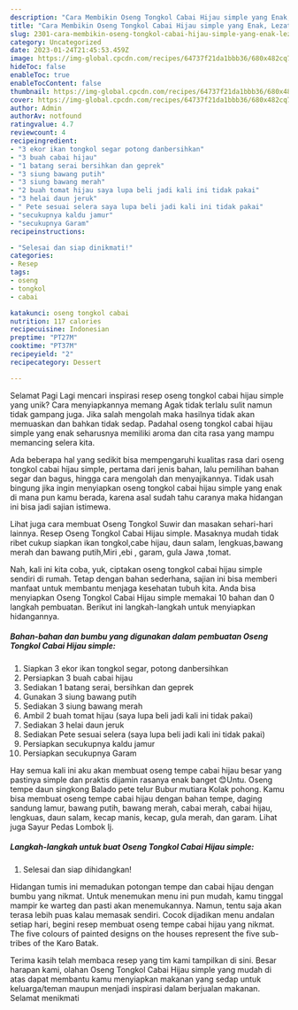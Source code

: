 ```yaml
---
description: "Cara Membikin Oseng Tongkol Cabai Hijau simple yang Enak, Lezat"
title: "Cara Membikin Oseng Tongkol Cabai Hijau simple yang Enak, Lezat"
slug: 2301-cara-membikin-oseng-tongkol-cabai-hijau-simple-yang-enak-lezat
category: Uncategorized
date: 2023-01-24T21:45:53.459Z
image: https://img-global.cpcdn.com/recipes/64737f21da1bbb36/680x482cq70/oseng-tongkol-cabai-hijau-simple-foto-resep-utama.jpg
hideToc: false
enableToc: true
enableTocContent: false
thumbnail: https://img-global.cpcdn.com/recipes/64737f21da1bbb36/680x482cq70/oseng-tongkol-cabai-hijau-simple-foto-resep-utama.jpg
cover: https://img-global.cpcdn.com/recipes/64737f21da1bbb36/680x482cq70/oseng-tongkol-cabai-hijau-simple-foto-resep-utama.jpg
author: Admin
authorAv: notfound
ratingvalue: 4.7
reviewcount: 4
recipeingredient:
- "3 ekor ikan tongkol segar potong danbersihkan"
- "3 buah cabai hijau"
- "1 batang serai bersihkan dan geprek"
- "3 siung bawang putih"
- "3 siung bawang merah"
- "2 buah tomat hijau saya lupa beli jadi kali ini tidak pakai"
- "3 helai daun jeruk"
- " Pete sesuai selera saya lupa beli jadi kali ini tidak pakai"
- "secukupnya kaldu jamur"
- "secukupnya Garam"
recipeinstructions:

- "Selesai dan siap dinikmati!"
categories:
- Resep
tags:
- oseng
- tongkol
- cabai

katakunci: oseng tongkol cabai 
nutrition: 117 calories
recipecuisine: Indonesian
preptime: "PT27M"
cooktime: "PT37M"
recipeyield: "2"
recipecategory: Dessert

---
```



Selamat Pagi Lagi mencari inspirasi resep oseng tongkol cabai hijau simple yang unik? Cara menyiapkannya memang Agak tidak terlalu sulit namun tidak gampang juga. Jika salah mengolah maka hasilnya tidak akan memuaskan dan bahkan tidak sedap. Padahal oseng tongkol cabai hijau simple yang enak seharusnya memiliki aroma dan cita rasa yang mampu memancing selera kita.


Ada beberapa hal yang sedikit bisa mempengaruhi kualitas rasa dari oseng tongkol cabai hijau simple, pertama dari jenis bahan, lalu pemilihan bahan segar dan bagus, hingga cara mengolah dan menyajikannya. Tidak usah bingung jika ingin menyiapkan oseng tongkol cabai hijau simple yang enak di mana pun kamu berada, karena asal sudah tahu caranya maka hidangan ini bisa jadi sajian istimewa.

Lihat juga cara membuat Oseng Tongkol Suwir dan masakan sehari-hari lainnya. Resep Oseng Tongkol Cabai Hijau simple. Masaknya mudah tidak ribet cukup siapkan ikan tongkol,cabe hijau, daun salam, lengkuas,bawang merah dan bawang putih,Miri ,ebi , garam, gula Jawa ,tomat.


Nah, kali ini kita coba, yuk, ciptakan oseng tongkol cabai hijau simple sendiri di rumah. Tetap dengan bahan sederhana, sajian ini bisa memberi manfaat untuk membantu menjaga kesehatan tubuh kita. Anda bisa menyiapkan Oseng Tongkol Cabai Hijau simple memakai 10 bahan dan 0 langkah pembuatan. Berikut ini langkah-langkah untuk menyiapkan hidangannya.

<!--inarticleads1-->

##### Bahan-bahan dan bumbu yang digunakan dalam pembuatan Oseng Tongkol Cabai Hijau simple:

1. Siapkan 3 ekor ikan tongkol segar, potong danbersihkan
1. Persiapkan 3 buah cabai hijau
1. Sediakan 1 batang serai, bersihkan dan geprek
1. Gunakan 3 siung bawang putih
1. Sediakan 3 siung bawang merah
1. Ambil 2 buah tomat hijau (saya lupa beli jadi kali ini tidak pakai)
1. Sediakan 3 helai daun jeruk
1. Sediakan  Pete sesuai selera (saya lupa beli jadi kali ini tidak pakai)
1. Persiapkan secukupnya kaldu jamur
1. Persiapkan secukupnya Garam


Hay semua kali ini aku akan membuat oseng tempe cabai hijau besar yang pastinya simple dan praktis dijamin rasanya enak banget 😊Untu. Oseng tempe daun singkong Balado pete telur Bubur mutiara Kolak pohong. Kamu bisa membuat oseng tempe cabai hijau dengan bahan tempe, daging sandung lamur, bawang putih, bawang merah, cabai merah, cabai hijau, lengkuas, daun salam, kecap manis, kecap, gula merah, dan garam. Lihat juga Sayur Pedas Lombok Ij. 

<!--inarticleads2-->

##### Langkah-langkah untuk buat Oseng Tongkol Cabai Hijau simple:


1. Selesai dan siap dihidangkan!

Hidangan tumis ini memadukan potongan tempe dan cabai hijau dengan bumbu yang nikmat. Untuk menemukan menu ini pun mudah, kamu tinggal mampir ke warteg dan pasti akan menemukannya. Namun, tentu saja akan terasa lebih puas kalau memasak sendiri. Cocok dijadikan menu andalan setiap hari, begini resep membuat oseng tempe cabai hijau yang nikmat. The five colours of painted designs on the houses represent the five sub-tribes of the Karo Batak. 

Terima kasih telah membaca resep yang tim kami tampilkan di sini. Besar harapan kami, olahan Oseng Tongkol Cabai Hijau simple yang mudah di atas dapat membantu kamu menyiapkan makanan yang sedap untuk keluarga/teman maupun menjadi inspirasi dalam berjualan makanan. Selamat menikmati
